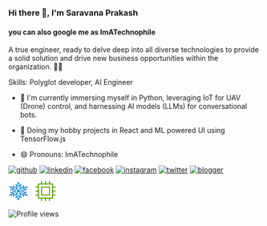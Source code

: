 ### Hi there 👋, I'm Saravana Prakash
#### you can also google me as ImATechnophile
A true engineer, ready to delve deep into all diverse technologies to provide a solid solution and drive new business opportunities within the organization. 👨‍💻

Skills: Polyglot developer, AI Engineer

- 🔭 I'm currently immersing myself in Python, leveraging IoT for UAV (Drone) control, and harnessing AI models (LLMs) for conversational bots.
- 🌱 Doing my hobby projects in React and ML powered UI using TensorFlow.js

- 😄 Pronouns: ImATechnophile 


[<img src='https://cdn.jsdelivr.net/npm/simple-icons@3.0.1/icons/github.svg' alt='github' height='40'>](https://github.com/ImATechnophile)  [<img src='https://cdn.jsdelivr.net/npm/simple-icons@3.0.1/icons/linkedin.svg' alt='linkedin' height='40'>](https://www.linkedin.com/in/saravana-prakash/)  [<img src='https://cdn.jsdelivr.net/npm/simple-icons@3.0.1/icons/facebook.svg' alt='facebook' height='40'>](https://www.facebook.com/ImATechnophile)  [<img src='https://cdn.jsdelivr.net/npm/simple-icons@3.0.1/icons/instagram.svg' alt='instagram' height='40'>](https://www.instagram.com/imatechnophile/)  [<img src='https://cdn.jsdelivr.net/npm/simple-icons@3.0.1/icons/twitter.svg' alt='twitter' height='40'>](https://twitter.com/cjsaravana95)  [<img src='https://cdn.jsdelivr.net/npm/simple-icons@3.0.1/icons/blogger.svg' alt='blogger' height='40'>](https://medium.com/@cjsaravana95)  

<a href='https://archiveprogram.github.com/'><img src='https://raw.githubusercontent.com/acervenky/animated-github-badges/master/assets/acbadge.gif' width='40' height='40'></a> <a href='https://docs.github.com/en/developers'><img src='https://raw.githubusercontent.com/acervenky/animated-github-badges/master/assets/devbadge.gif' width='40' height='40'></a> 

![Profile views](https://gpvc.arturio.dev/ImATechnophile)  
